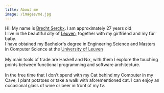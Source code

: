 ```yaml
---
title: About me
image: /images/me.jpg
---
```


Hi. My name is [Brecht Serckx](https://brechtserckx.be). I am approximately 27 years old.   
I live in the beautiful city of [Leuven](https://leuven.be), together with my girlfriend and my fur baby.  
I have obtained my Bachelor's degree in Engineering Science and Masters in Computer Science at the [University of Leuven](https://kuleuven.be)  
<br>
My main tools of trade are Haskell and Nix, with them I explore the touching points between functional programming and software architecture.  
<br>
In the free time that I don't spend with my Cat behind my Computer in my Cave, I plant potatoes or take a walk with aforementioned cat. 
I can enjoy an occasional glass of wine or beer in front of my tv.
